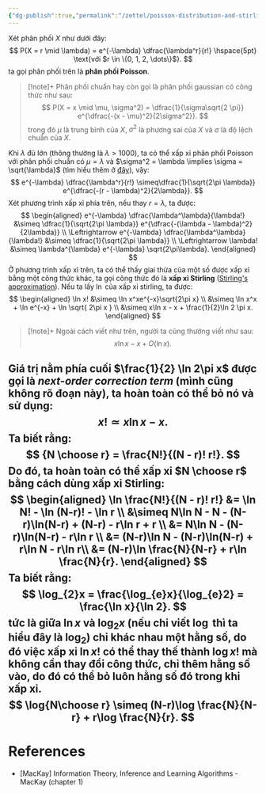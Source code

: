 ```yaml
---
{"dg-publish":true,"permalink":"/zettel/poisson-distribution-and-stirling-approximation/"}
---
```



Xét phân phối $X$ như dưới đây:
$$
P(X = r \mid \lambda) = e^{-\lambda} \dfrac{\lambda^r}{r!} \hspace{5pt} \text{với $r \in \{0, 1, 2, \dots\}$}.
$$
ta gọi phân phối trên là **phân phối Poisson**.

>[!note]+
>Phân phối chuẩn hay còn gọi là phân phối gaussian có công thức như sau:
>$$
>P(X = x \mid \mu, \sigma^2) = \dfrac{1}{\sigma\sqrt{2 \pi}} e^{\dfrac{-(x - \mu)^2}{2\sigma^2}}.
>$$
>trong đó $\mu$ là trung bình của $X$, $\sigma^2$ là phương sai của $X$ và $\sigma$ là độ lệch chuẩn của $X$.

Khi $\lambda$ đủ lớn (thông thường là $\lambda > 1000$), ta có thể xấp xỉ phân phối Poisson với phân phối chuẩn có $\mu = \lambda$ và $\sigma^2 = \lambda \implies \sigma = \sqrt{\lambda}$ (tìm hiểu thêm ở [đây](https://stats.stackexchange.com/questions/83283/normal-approximation-to-the-poisson-distribution?rq=1)), vậy:
$$
e^{-\lambda} \dfrac{\lambda^r}{r!} \simeq\dfrac{1}{\sqrt{2\pi \lambda}} e^{\dfrac{-(r - \lambda)^2}{2\lambda}}.
$$
Xét phương trình xấp xỉ phía trên, nếu thay $r = \lambda$, ta được:
$$
\begin{aligned}
e^{-\lambda} \dfrac{\lambda^\lambda}{\lambda!} &\simeq \dfrac{1}{\sqrt{2\pi \lambda}} e^{\dfrac{-(\lambda - \lambda)^2}{2\lambda}} \\
\Leftrightarrow e^{-\lambda} \dfrac{\lambda^\lambda}{\lambda!} &\simeq \dfrac{1}{\sqrt{2\pi \lambda}} \\
\Leftrightarrow \lambda! &\simeq \lambda^{\lambda} e^{-\lambda} \sqrt{2\pi\lambda}.
\end{aligned}
$$
Ở phương trình xấp xỉ trên, ta có thể thấy giai thừa của một số được xấp xỉ bằng một công thức khác, ta gọi công thức đó là **xấp xỉ Stirling** ([Stirling's approximation](https://en.wikipedia.org/wiki/Stirling%27s_approximation)). Nếu ta lấy $\ln$ của xấp xỉ stirling, ta được:
$$
\begin{aligned}
\ln x! &\simeq \ln x^xe^{-x}\sqrt{2\pi x} \\
&\simeq \ln x^x  + \ln e^{-x} + \ln \sqrt{ 2\pi x } \\
&\simeq x\ln x - x + \frac{1}{2}\ln 2 \pi x.
\end{aligned}
$$
>[!note]+
>Ngoài cách viết như trên, người ta cũng thường viết như sau:
>$$
>x\ln x - x + O(\ln x).
>$$

Giá trị nằm phía cuối $\frac{1}{2} \ln 2\pi x$ được gọi là *next-order correction term* (mình cũng không rõ đoạn này), ta hoàn toàn có thể bỏ nó và sử dụng:
$$
x! \simeq x\ln x - x.
$$
Ta biết rằng:
$$
{N \choose r} = \frac{N!}{(N - r)! r!}.
$$
Do đó, ta hoàn toàn có thể xấp xỉ $N \choose r$ bằng cách dùng xấp xỉ Stirling:
$$
\begin{aligned}
\ln \frac{N!}{(N - r)! r!} &= \ln N! - \ln (N-r)! - \ln r \\
&\simeq N\ln N - N - (N-r)\ln(N-r) + (N-r) - r\ln r + r \\
&= N\ln N - (N-r)\ln(N-r) - r\ln r \\
&= (N-r)\ln N - (N-r)\ln(N-r) + r\ln N - r\ln r\\
&= (N-r)\ln \frac{N}{N-r} + r\ln \frac{N}{r}.
\end{aligned}
$$
Ta biết rằng:
$$
\log_{2}x = \frac{\log_{e}x}{\log_{e}2} = \frac{\ln x}{\ln 2}.
$$
tức là giữa $\ln x$ và $\log_{2} x$ (nếu chỉ viết $\log$ thì ta hiểu đây là $\log_{2}$) chỉ khác nhau một hằng số, do đó việc xấp xỉ $\ln x!$ có thể thay thế thành $\log x!$ mà không cần thay đổi công thức, chỉ thêm hằng số vào, do đó có thể bỏ luôn hằng số đó trong khi xấp xỉ.
$$
\log{N\choose r} \simeq (N-r)\log \frac{N}{N-r} + r\log \frac{N}{r}.
$$
---
# References

- [MacKay] Information Theory, Inference and Learning Algorithms - MacKay (chapter 1)
